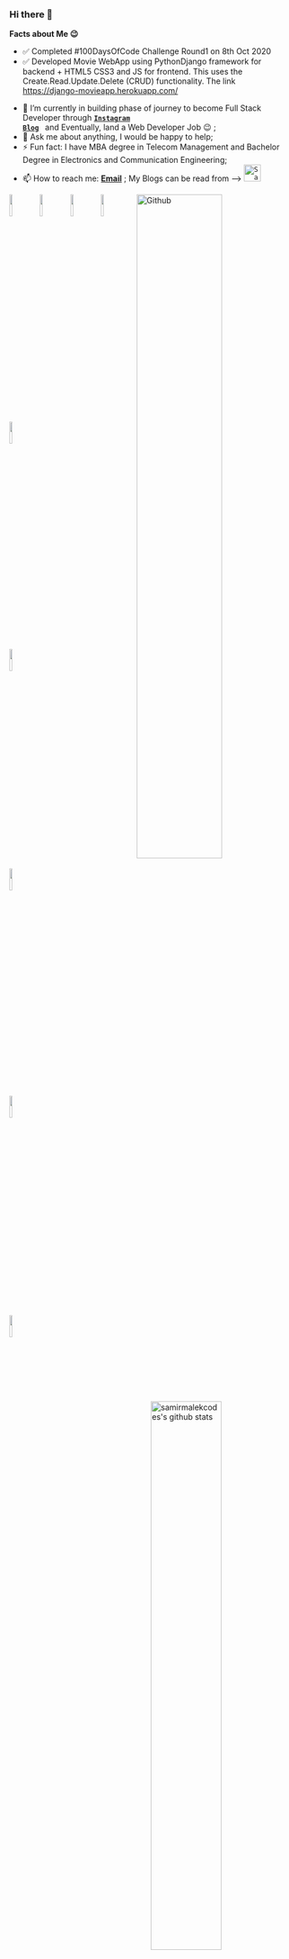 ### Hi there 👋

**Facts about Me 😉**

<!--
**samirmalekcodes/samirmalekcodes** is a ✨ _special_ ✨ repository because its `README.md` (this file) appears on your GitHub profile. -->

- ✅  Completed #100DaysOfCode Challenge Round1 on 8th Oct 2020
- ✅  Developed Movie WebApp using PythonDjango framework for backend + HTML5 CSS3 and JS for frontend. This uses the Create.Read.Update.Delete (CRUD) functionality. 
      The link https://django-movieapp.herokuapp.com/

<!--  👨🏻‍💻 Currently, I am working as Full-Time Freelance Web Developer/Coach and Remote Social Media Manager;-->
<!-- - 🌱 I’m currently learning on Python, JavaScript and it's frameworks used for Web Development. -->
- 👯 I’m currently in building phase of journey to become Full Stack Developer through <code><a href="www.instagram.com/samirmalek.dev"><b>Instagram Blog</b></a> </code> and Eventually, land a Web Developer Job 😉 ;
- 💬 Ask me about anything, I would be happy to help;
- ⚡ Fun fact: I have MBA degree in Telecom Management and Bachelor Degree in Electronics and Communication Engineering;
- 📫 How to reach me:  <a href="mailto:samirmalek.dev@gmail.com"><b>Email</b></a> </code>;  My Blogs can be read from --> <code><a href="https://samirmalekcodes.hashnode.dev/"><img src="https://cdn.hashnode.com/res/hashnode/image/upload/v1592752137870/scHk9tTaA.png?auto=compress" alt="Samir Malek's Hashnode Profile" height="30" width="30"> 
</a></code>


<!-- Any image aligned to the right. Beware the width -->
<!-- <img width="60%" top="-100px" align="right" alt="Github" src="https://bit.ly/3jvLMET" /> -->
<img width="55%" align="right" alt="Github" src="https://bit.ly/39rHn1o" />

<!-- Your github readme stats
You can use this api: https://github.com/anuraghazra/github-readme-stats
-->
<p>
  <a href="https://github.com/samirmalekdev">
    <img width="50%" align="right" alt="samirmalekcodes's github stats" src="https://github-readme-stats.vercel.app/api?username=samirmalekdev&show_icons=true&hide_border=true" />
  </a>
  
  <!-- Your languages and tools. Be careful with the alignment. 
  You can use this sites to get logos: https://www.vectorlogo.zone or https://simpleicons.org/
  -->
  <code><img width="10%" src="https://www.vectorlogo.zone/logos/w3_html5/w3_html5-ar21.svg"></code>
  <code><img width="10%" src="https://seeklogo.com/images/C/css3-logo-8724075274-seeklogo.com.png"></code>
  <code><img width="10%" src="https://www.vectorlogo.zone/logos/javascript/javascript-ar21.svg"></code>
  <code><img width="10%" src="https://www.vectorlogo.zone/logos/reactjs/reactjs-ar21.svg"></code>
  <!-- <code><img width="10%" src="https://www.vectorlogo.zone/logos/angular/angular-ar21.svg"></code> -->
  <code><img width="10%" src="https://www.vectorlogo.zone/logos/getbootstrap/getbootstrap-ar21.svg"></code>
  <br />
  <!-- <code><img width="10%" src="https://www.vectorlogo.zone/logos/nodejs/nodejs-ar21.svg"></code>
  <code><img width="10%" src="https://www.vectorlogo.zone/logos/expressjs/expressjs-ar21.svg"></code>
  <!-- <code><img width="10%" src="https://www.vectorlogo.zone/logos/mysql/mysql-ar21.svg"></code> -->
  <code><img width="10%" src="https://www.vectorlogo.zone/logos/djangoproject/djangoproject-ar21.svg"></code>
  <br />
  <code><img width="10%" src="https://www.vectorlogo.zone/logos/python/python-ar21.svg"></code>
 <!--  <code><img width="10%" src="https://www.vectorlogo.zone/logos/java/java-ar21.svg"></code> -->
  <code><img width="10%" src="https://www.vectorlogo.zone/logos/git-scm/git-scm-ar21.svg"></code>
  <br />
  <code><img width="10%" src="https://www.vectorlogo.zone/logos/visualstudio_code/visualstudio_code-ar21.svg"></code>
</p>
